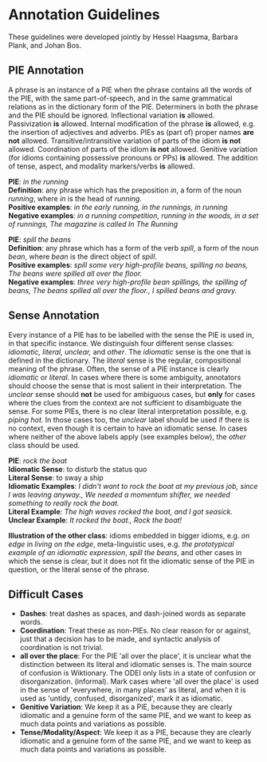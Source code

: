 # Annotation Guidelines
These guidelines were developed jointly by Hessel Haagsma, Barbara Plank, and Johan Bos.

## PIE Annotation

A phrase is an instance of a PIE when the phrase contains all the words of the PIE, with the same part-of-speech, and in the same grammatical relations as in the dictionary form of the PIE. Determiners in both the phrase and the PIE should be ignored. Inflectional variation **is** allowed. Passivization **is** allowed. Internal modification of the phrase **is** allowed, e.g. the insertion of adjectives and adverbs. PIEs as (part of) proper names **are not** allowed. Transitive/intransitive variation of parts of the idiom **is not** allowed. Coordination of parts of the idiom **is not** allowed. Genitive variation (for idioms containing possessive pronouns or PPs) **is** allowed. The addition of tense, aspect, and modality markers/verbs **is** allowed.

**PIE**: *in the running* <br>
**Definition**: any phrase which has the preposition *in*, a form of the noun *running*, where *in* is the head of *running*. <br>
**Positive examples**: *in the early running, in the runnings, in running* <br>
**Negative examples**: *in a running competition, running in the woods, in a set of runnings, The magazine is called In The Running*

**PIE**: *spill the beans* <br>
**Definition**: any phrase which has a form of the verb *spill*, a form of the noun *bean*, where *bean* is the direct object of *spill*. <br>
**Positive examples**: *spill some very high-profile beans, spilling no beans, The beans were spilled all over the floor.* <br>
**Negative examples**: *three very high-profile bean spillings, the spilling of beans, The beans spilled all over the floor., I spilled beans and gravy.*

## Sense Annotation

Every instance of a PIE has to be labelled with the sense the PIE is used in, in that specific instance. We distinguish four different sense classes: *idiomatic, literal, unclear,* and *other*. The *idiomatic* sense is the one that is defined in the dictionary. The *literal* sense is the regular, compositional meaning of the phrase. Often, the sense of a PIE instance is clearly *idiomatic* or *literal*. In cases where there is some ambiguity, annotators should choose the sense that is most salient in their interpretation. The *unclear* sense should **not** be used for ambiguous cases, but **only** for cases where the clues from the context are not sufficient to disambiguate the sense. For some PIEs, there is no clear literal interpretation possible, e.g. *piping hot*. In those cases too, the *unclear* label should be used if there is no context, even though it is certain to have an idiomatic sense. In cases where neither of the above labels apply (see examples below), the *other* class should be used.

**PIE**: *rock the boat* <br>
**Idiomatic Sense**: to disturb the status quo <br>
**Literal Sense**: to sway a ship <br>
**Idiomatic Examples**: *I didn't want to rock the boat at my previous job, since I was leaving anyway., We needed a momentum shifter, we needed something to really rock the boat.* <br>
**Literal Example**: *The high waves rocked the boat, and I got seasick.* <br>
**Unclear Example**: *It rocked the boat., Rock the boat!*

**Illustration of the other class**: idioms embedded in bigger idioms, e.g. *on edge* in *living on the edge*, meta-linguistic uses, e.g. *the prototypical example of an idiomatic expression*, *spill the beans*, and other cases in which the sense is clear, but it does not fit the idiomatic sense of the PIE in question, or the literal sense of the phrase.

## Difficult Cases
* **Dashes**: treat dashes as spaces, and dash-joined words as separate words.
* **Coordination**: Treat these as non-PIEs. No clear reason for or against, just that a decision has to be made, and syntactic analysis of coordination is not trivial.
* **all over the place**: For the PIE 'all over the place', it is unclear what the distinction between its literal and idiomatic senses is. The main source of confusion is Wiktionary. The ODEI only lists in a state of confusion or disorganization. (informal). Mark cases where 'all over the place' is used in the sense of 'everywhere, in many places' as literal, and when it is used as 'untidy, confused, disorganized', mark it as idiomatic.
* **Genitive Variation**: We keep it as a PIE, because they are clearly idiomatic and a genuine form of the same PIE, and we want to keep as much data points and variations as possible.
* **Tense/Modality/Aspect**: We keep it as a PIE, because they are clearly idiomatic and a genuine form of the same PIE, and we want to keep as much data points and variations as possible.

